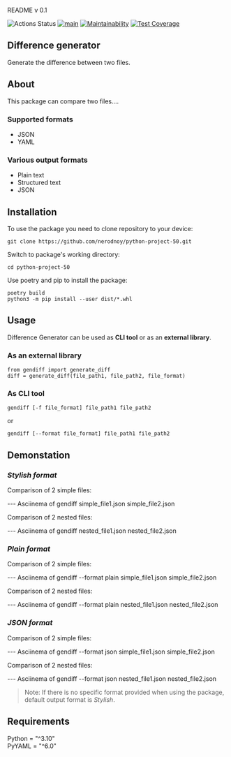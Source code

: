 README v 0.1

![Actions Status](https://github.com/nerodnoy/python-project-50/workflows/hexlet-check/badge.svg)  [![main](https://github.com/nerodnoy/python-project-50/actions/workflows/main.yml/badge.svg)](https://github.com/nerodnoy/python-project-50/actions/workflows/main.yml) [![Maintainability](https://api.codeclimate.com/v1/badges/0e19e094594cd2be67e5/maintainability)](https://codeclimate.com/github/nerodnoy/python-project-50/maintainability) [![Test Coverage](https://api.codeclimate.com/v1/badges/0e19e094594cd2be67e5/test_coverage)](https://codeclimate.com/github/nerodnoy/python-project-50/test_coverage)

## Difference generator 

Generate the difference between two files.

## About

This package can compare two files....

### Supported formats

 - JSON
 - YAML

### Various output formats

- Plain text
- Structured text
- JSON

## Installation

To use the package you need to clone repository to your device:

    git clone https://github.com/nerodnoy/python-project-50.git

Switch to package's working directory:

    cd python-project-50

Use poetry and pip to install the package:

    poetry build  
    python3 -m pip install --user dist/*.whl

## Usage

Difference Generator can be used as **CLI tool** or as an **external library**.

### As an external library

    from gendiff import generate_diff  
    diff = generate_diff(file_path1, file_path2, file_format)

### As CLI tool

    gendiff [-f file_format] file_path1 file_path2

or 

    gendiff [--format file_format] file_path1 file_path2

## Demonstation

### *Stylish format*

Comparison of 2 simple files:

--- Asciinema of gendiff simple_file1.json simple_file2.json

Comparison of 2 nested files:

--- Asciinema of gendiff nested_file1.json nested_file2.json

### *Plain format*

Comparison of 2 simple files:  
  
--- Asciinema of gendiff --format plain simple_file1.json simple_file2.json  
  
Comparison of 2 nested files:  
  
--- Asciinema of gendiff --format plain nested_file1.json nested_file2.json


### *JSON format*

Comparison of 2 simple files:  
  
--- Asciinema of gendiff --format json simple_file1.json simple_file2.json  
  
Comparison of 2 nested files:  
  
--- Asciinema of gendiff --format json nested_file1.json nested_file2.json

> Note: If there is no specific format provided when using the package, default output format is *Stylish*. 

## Requirements

Python = "^3.10"  
PyYAML = "^6.0"